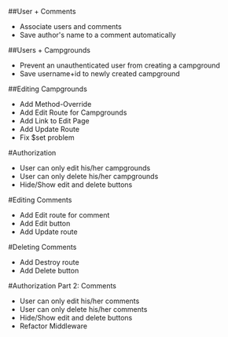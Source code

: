 ##User + Comments
* Associate users and comments
* Save author's name to a comment automatically


##Users + Campgrounds
* Prevent an unauthenticated user from creating a campground
* Save username+id to newly created campground


##Editing Campgrounds
* Add Method-Override
* Add Edit Route for Campgrounds
* Add Link to Edit Page
* Add Update Route
* Fix $set problem


#Authorization
* User can only edit his/her campgrounds
* User can only delete his/her campgrounds
* Hide/Show edit and delete buttons

#Editing Comments
* Add Edit route for comment
* Add Edit button
* Add Update route

<!--/campgrounds/:id/edit-->
<!--/campgrounds/:id/comments/:id/edit-->

#Deleting Comments
* Add Destroy route
* Add Delete button

<!--Campground Destroy Route: /campgrounds/:id-->
<!--Comment Destroy Route:    /campgrounds/:id/comments/:comment_id-->

#Authorization Part 2: Comments
* User can only edit his/her comments
* User can only delete his/her comments
* Hide/Show edit and delete buttons
* Refactor Middleware
